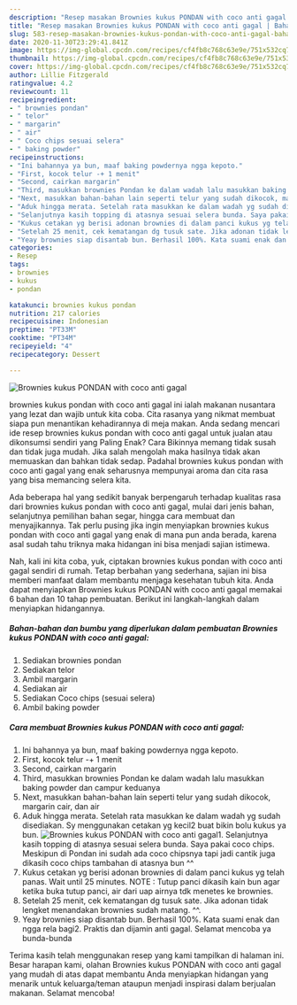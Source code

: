 ```yaml
---
description: "Resep masakan Brownies kukus PONDAN with coco anti gagal | Bahan Membuat Brownies kukus PONDAN with coco anti gagal Yang Mudah Dan Praktis"
title: "Resep masakan Brownies kukus PONDAN with coco anti gagal | Bahan Membuat Brownies kukus PONDAN with coco anti gagal Yang Mudah Dan Praktis"
slug: 583-resep-masakan-brownies-kukus-pondan-with-coco-anti-gagal-bahan-membuat-brownies-kukus-pondan-with-coco-anti-gagal-yang-mudah-dan-praktis
date: 2020-11-30T23:29:41.841Z
image: https://img-global.cpcdn.com/recipes/cf4fb8c768c63e9e/751x532cq70/brownies-kukus-pondan-with-coco-anti-gagal-foto-resep-utama.jpg
thumbnail: https://img-global.cpcdn.com/recipes/cf4fb8c768c63e9e/751x532cq70/brownies-kukus-pondan-with-coco-anti-gagal-foto-resep-utama.jpg
cover: https://img-global.cpcdn.com/recipes/cf4fb8c768c63e9e/751x532cq70/brownies-kukus-pondan-with-coco-anti-gagal-foto-resep-utama.jpg
author: Lillie Fitzgerald
ratingvalue: 4.2
reviewcount: 11
recipeingredient:
- " brownies pondan"
- " telor"
- " margarin"
- " air"
- " Coco chips sesuai selera"
- " baking powder"
recipeinstructions:
- "Ini bahannya ya bun, maaf baking powdernya ngga kepoto."
- "First, kocok telur -+ 1 menit"
- "Second, cairkan margarin"
- "Third, masukkan brownies Pondan ke dalam wadah lalu masukkan baking powder dan campur keduanya"
- "Next, masukkan bahan-bahan lain seperti telur yang sudah dikocok, margarin cair, dan air"
- "Aduk hingga merata. Setelah rata masukkan ke dalam wadah yg sudah disediakan. Sy menggunakan cetakan yg kecil2 buat bikin bolu kukus ya bun."
- "Selanjutnya kasih topping di atasnya sesuai selera bunda. Saya pakai coco chips. Meskipun di Pondan ini sudah ada coco chipsnya tapi jadi cantik juga dikasih coco chips tambahan di atasnya bun ^^"
- "Kukus cetakan yg berisi adonan brownies di dalam panci kukus yg telah panas. Wait until 25 minutes. NOTE : Tutup panci dikasih kain bun agar ketika buka tutup panci, air dari uap airnya tdk menetes ke brownies."
- "Setelah 25 menit, cek kematangan dg tusuk sate. Jika adonan tidak lengket menandakan brownies sudah matang. ^^."
- "Yeay brownies siap disantab bun. Berhasil 100%. Kata suami enak dan ngga rela bagi2. Praktis dan dijamin anti gagal. Selamat mencoba ya bunda-bunda"
categories:
- Resep
tags:
- brownies
- kukus
- pondan

katakunci: brownies kukus pondan 
nutrition: 217 calories
recipecuisine: Indonesian
preptime: "PT33M"
cooktime: "PT34M"
recipeyield: "4"
recipecategory: Dessert

---
```



![Brownies kukus PONDAN with coco anti gagal](https://img-global.cpcdn.com/recipes/cf4fb8c768c63e9e/751x532cq70/brownies-kukus-pondan-with-coco-anti-gagal-foto-resep-utama.jpg)


brownies kukus pondan with coco anti gagal ini ialah makanan nusantara yang lezat dan wajib untuk kita coba. Cita rasanya yang nikmat membuat siapa pun menantikan kehadirannya di meja makan.
Anda sedang mencari ide resep brownies kukus pondan with coco anti gagal untuk jualan atau dikonsumsi sendiri yang Paling Enak? Cara Bikinnya memang tidak susah dan tidak juga mudah. Jika salah mengolah maka hasilnya tidak akan memuaskan dan bahkan tidak sedap. Padahal brownies kukus pondan with coco anti gagal yang enak seharusnya mempunyai aroma dan cita rasa yang bisa memancing selera kita.

Ada beberapa hal yang sedikit banyak berpengaruh terhadap kualitas rasa dari brownies kukus pondan with coco anti gagal, mulai dari jenis bahan, selanjutnya pemilihan bahan segar, hingga cara membuat dan menyajikannya. Tak perlu pusing jika ingin menyiapkan brownies kukus pondan with coco anti gagal yang enak di mana pun anda berada, karena asal sudah tahu triknya maka hidangan ini bisa menjadi sajian istimewa.




Nah, kali ini kita coba, yuk, ciptakan brownies kukus pondan with coco anti gagal sendiri di rumah. Tetap berbahan yang sederhana, sajian ini bisa memberi manfaat dalam membantu menjaga kesehatan tubuh kita. Anda dapat menyiapkan Brownies kukus PONDAN with coco anti gagal memakai 6 bahan dan 10 tahap pembuatan. Berikut ini langkah-langkah dalam menyiapkan hidangannya.

<!--inarticleads1-->

##### Bahan-bahan dan bumbu yang diperlukan dalam pembuatan Brownies kukus PONDAN with coco anti gagal:

1. Sediakan  brownies pondan
1. Sediakan  telor
1. Ambil  margarin
1. Sediakan  air
1. Sediakan  Coco chips (sesuai selera)
1. Ambil  baking powder




<!--inarticleads2-->

##### Cara membuat Brownies kukus PONDAN with coco anti gagal:

1. Ini bahannya ya bun, maaf baking powdernya ngga kepoto.
1. First, kocok telur -+ 1 menit
1. Second, cairkan margarin
1. Third, masukkan brownies Pondan ke dalam wadah lalu masukkan baking powder dan campur keduanya
1. Next, masukkan bahan-bahan lain seperti telur yang sudah dikocok, margarin cair, dan air
1. Aduk hingga merata. Setelah rata masukkan ke dalam wadah yg sudah disediakan. Sy menggunakan cetakan yg kecil2 buat bikin bolu kukus ya bun.
<img src="//assets-global.cpcdn.com/assets/icons/button_play-2c75c40dde080a61004c1f40b05d8f140eaff45d7e9e6481dc71c63d2e7c4909.png" alt="Brownies kukus PONDAN with coco anti gagal">1. Selanjutnya kasih topping di atasnya sesuai selera bunda. Saya pakai coco chips. Meskipun di Pondan ini sudah ada coco chipsnya tapi jadi cantik juga dikasih coco chips tambahan di atasnya bun ^^
1. Kukus cetakan yg berisi adonan brownies di dalam panci kukus yg telah panas. Wait until 25 minutes. NOTE : Tutup panci dikasih kain bun agar ketika buka tutup panci, air dari uap airnya tdk menetes ke brownies.
1. Setelah 25 menit, cek kematangan dg tusuk sate. Jika adonan tidak lengket menandakan brownies sudah matang. ^^.
1. Yeay brownies siap disantab bun. Berhasil 100%. Kata suami enak dan ngga rela bagi2. Praktis dan dijamin anti gagal. Selamat mencoba ya bunda-bunda




Terima kasih telah menggunakan resep yang kami tampilkan di halaman ini. Besar harapan kami, olahan Brownies kukus PONDAN with coco anti gagal yang mudah di atas dapat membantu Anda menyiapkan hidangan yang menarik untuk keluarga/teman ataupun menjadi inspirasi dalam berjualan makanan. Selamat mencoba!
